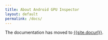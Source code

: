 ```yaml
---
title: About Android GPU Inspector
layout: default
permalink: /docs/
---
```


The documentation has moved to [{{site.docurl}}]({{site.docurl}}).
